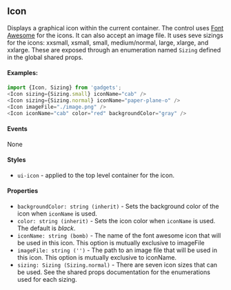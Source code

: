 <a name="module_Icon"></a>

## Icon
Displays a graphical icon within the current container.  The control
uses [Font Awesome](http://fontawesome.io/) for the icons.  It can
also accept an image file.  It uses seve sizings for the icons: xxsmall,
xsmall, small, medium/normal, large, xlarge, and xxlarge.  These are
exposed through an enumeration named `Sizing` defined in the global
shared props.

#### Examples:

```javascript
import {Icon, Sizing} from 'gadgets';
<Icon sizing={Sizing.small} iconName="cab" />
<Icon sizing={Sizing.normal} iconName="paper-plane-o" />
<Icon imageFile="./image.png" />
<Icon iconName="cab" color="red" backgroundColor="gray" />
```

#### Events
None

#### Styles
- `ui-icon` - applied to the top level container for the icon.

#### Properties
- `backgroundColor: string (inherit)` - Sets the background color of
the icon when `iconName` is used.
- `color: string (inherit)` - Sets the icon color when `iconName` is used.
 The default is *black*.
- `iconName: string (bomb)` - The name of the font awesome icon that
will be used in this icon.  This option is mutually exclusive to imageFile
- `imageFile: string ('')` - The path to an image file that will be used
in this icon.  This option is mutually exclusive to iconName.
- `sizing: Sizing (Sizing.normal)` - There are seven icon sizes that can
be used. See the shared props documentation for the enumerations used for
each sizing.

